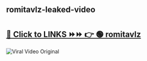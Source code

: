
 ## romitavlz-leaked-video 

# <h2><a href="https://clipsfans.com/romitavlz&ref=git">🔗 Click to LINKS ⏩⏩ 👉 🟢 romitavlz </a></h2>

<a href="https://clipsfans.com/romitavlz&ref=git" rel="nofollow" data-target="animated-image.originalLink"><img src="https://i.ibb.co.com/xMMVF88/686577567.gif" alt="Viral Video Original" style="max-width: 100%; display: inline-block;" data-target="animated-image.originalImage"></a>
